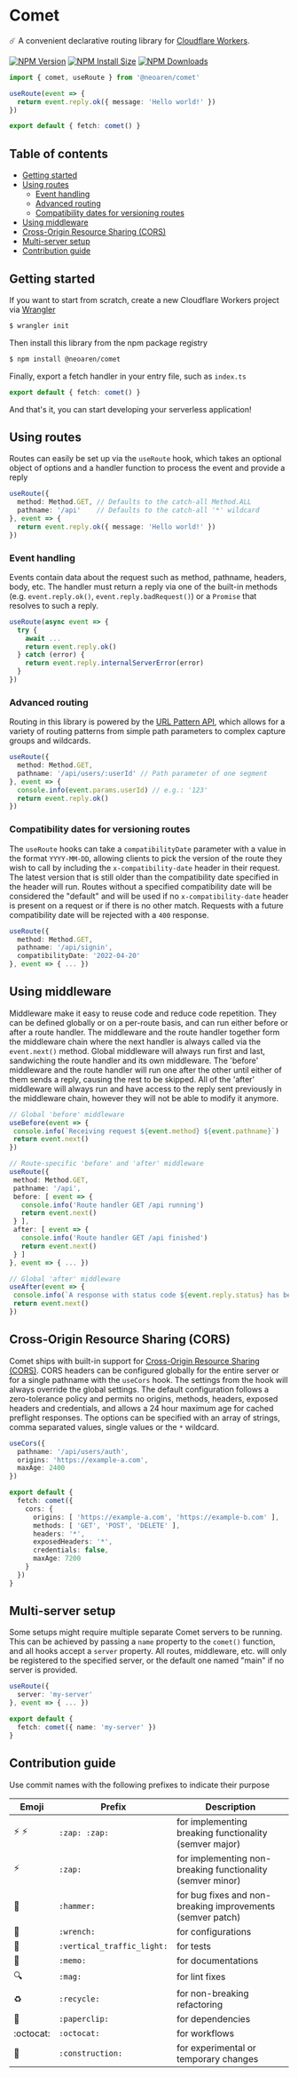 # Comet

☄️ A convenient declarative routing library for [Cloudflare Workers][cloudflare-workers-url].

[![NPM Version][npm-version-image]][npm-url]
[![NPM Install Size][npm-install-size-image]][npm-install-size-url]
[![NPM Downloads][npm-downloads-image]][npm-downloads-url]

```ts
import { comet, useRoute } from '@neoaren/comet'

useRoute(event => {
  return event.reply.ok({ message: 'Hello world!' })
})

export default { fetch: comet() }
```

## Table of contents
- [Getting started](#getting-started)
- [Using routes](#using-routes)
    - [Event handling](#event-handling)
    - [Advanced routing](#advanced-routing)
    - [Compatibility dates for versioning routes](#compatibility-dates-for-versioning-routes)
- [Using middleware](#using-middleware)
- [Cross-Origin Resource Sharing (CORS)](#cross-origin-resource-sharing-cors)
- [Multi-server setup](#multi-server-setup)
- [Contribution guide](#contribution-guide)

## Getting started
If you want to start from scratch, create a new Cloudflare Workers project via [Wrangler][wrangler-url]
```bash
$ wrangler init
```
Then install this library from the npm package registry
```bash
$ npm install @neoaren/comet
```
Finally, export a fetch handler in your entry file, such as `index.ts`
```ts
export default { fetch: comet() }
```
And that's it, you can start developing your serverless application!

## Using routes
Routes can easily be set up via the `useRoute` hook, which takes an optional object of options and a handler function to process the event and provide a reply
```ts
useRoute({
  method: Method.GET, // Defaults to the catch-all Method.ALL
  pathname: '/api'    // Defaults to the catch-all '*' wildcard
}, event => {
  return event.reply.ok({ message: 'Hello world!' })
})
```

### Event handling
Events contain data about the request such as method, pathname, headers, body, etc. The handler must return a reply via one of the built-in methods (e.g. `event.reply.ok()`, `event.reply.badRequest()`) or a `Promise` that resolves to such a reply.
```ts
useRoute(async event => {
  try {
    await ...
    return event.reply.ok()
  } catch (error) {
    return event.reply.internalServerError(error)
  }
})
```

### Advanced routing
Routing in this library is powered by the [URL Pattern API][url-pattern-api-url], which allows for a variety of routing patterns from simple path parameters to complex capture groups and wildcards.
```ts
useRoute({
  method: Method.GET,
  pathname: '/api/users/:userId' // Path parameter of one segment
}, event => {
  console.info(event.params.userId) // e.g.: '123'
  return event.reply.ok()
})
```

### Compatibility dates for versioning routes
The `useRoute` hooks can take a `compatibilityDate` parameter with a value in the format `YYYY-MM-DD`, allowing clients to pick the version of the route they wish to call by including the `x-compatibility-date` header in their request. The latest version that is still older than the compatibility date specified in the header will run. Routes without a specified compatibility date will be considered the "default" and will be used if no `x-compatibility-date` header is present on a request or if there is no other match. Requests with a future compatibility date will be rejected with a `400` response.
```ts
useRoute({
  method: Method.GET,
  pathname: '/api/signin',
  compatibilityDate: '2022-04-20'
}, event => { ... })
```

## Using middleware
Middleware make it easy to reuse code and reduce code repetition. They can be defined globally or on a per-route basis, and can run either before or after a route handler. The middleware and the route handler together form the middleware chain where the next handler is always called via the `event.next()` method. Global middleware will always run first and last, sandwiching the route handler and its own middleware. The 'before' middleware and the route handler will run one after the other until either of them sends a reply, causing the rest to be skipped. All of the 'after' middleware will always run and have access to the reply sent previously in the middleware chain, however they will not be able to modify it anymore.
 ```ts
// Global 'before' middleware
useBefore(event => {
  console.info(`Receiving request ${event.method} ${event.pathname}`)
  return event.next()
})

// Route-specific 'before' and 'after' middleware
useRoute({
  method: Method.GET,
  pathname: '/api',
  before: [ event => {
    console.info('Route handler GET /api running')
    return event.next()
  } ],
  after: [ event => {
    console.info('Route handler GET /api finished')
    return event.next()
  } ]
}, event => { ... })

// Global 'after' middleware
useAfter(event => {
  console.info(`A response with status code ${event.reply.status} has been sent.`)
  return event.next()
})
```

## Cross-Origin Resource Sharing (CORS)
Comet ships with built-in support for [Cross-Origin Resource Sharing (CORS)][cors-url]. CORS headers can be configured globally for the entire server or for a single pathname with the `useCors` hook. The settings from the hook will always override the global settings. The default configuration follows a zero-tolerance policy and permits no origins, methods, headers, exposed headers and credentials, and allows a 24 hour maximum age for cached preflight responses. The options can be specified with an array of strings, comma separated values, single values or the `*` wildcard.
```ts
useCors({
  pathname: '/api/users/auth',
  origins: 'https://example-a.com',
  maxAge: 2400
})

export default {
  fetch: comet({
    cors: {
      origins: [ 'https://example-a.com', 'https://example-b.com' ],
      methods: [ 'GET', 'POST', 'DELETE' ],
      headers: '*',
      exposedHeaders: '*',
      credentials: false,
      maxAge: 7200
    }
  })
}
```

## Multi-server setup
Some setups might require multiple separate Comet servers to be running. This can be achieved by passing a `name` property to the `comet()` function, and all hooks accept a `server` property. All routes, middleware, etc. will only be registered to the specified server, or the default one named "main" if no server is provided.
```ts
useRoute({
  server: 'my-server'
}, event => { ... })

export default {
  fetch: comet({ name: 'my-server' })
}
```

## Contribution guide
Use commit names with the following prefixes to indicate their purpose

| Emoji                    | Prefix                     | Description                                                |
|--------------------------|----------------------------|------------------------------------------------------------|
| :zap: :zap:              | `:zap: :zap:`              | for implementing breaking functionality (semver major)     |
| :zap:                    | `:zap:`                    | for implementing non-breaking functionality (semver minor) |
| :hammer:                 | `:hammer:`                 | for bug fixes and non-breaking improvements (semver patch) |
| :wrench:                 | `:wrench:`                 | for configurations                                         |
| :vertical_traffic_light: | `:vertical_traffic_light:` | for tests                                                  |
| :memo:                   | `:memo:`                   | for documentations                                         |
| :mag:                    | `:mag:`                    | for lint fixes                                             |
| :recycle:                | `:recycle:`                | for non-breaking refactoring                               |
| :paperclip:              | `:paperclip:`              | for dependencies                                           |
| :octocat:                | `:octocat:`                | for workflows                                              |
| :construction:           | `:construction:`           | for experimental or temporary changes                      |

[cloudflare-workers-url]: https://workers.cloudflare.com/
[wrangler-url]: https://developers.cloudflare.com/workers/wrangler/get-started/
[npm-downloads-image]: https://badgen.net/npm/dm/@neoaren/comet
[npm-downloads-url]: https://npmcharts.com/compare/@neoaren/comet?minimal=true
[npm-install-size-image]: https://badgen.net/packagephobia/install/@neoaren/comet
[npm-install-size-url]: https://packagephobia.com/result?p=@neoaren/comet
[npm-url]: https://npmjs.org/package/@neoaren/comet
[npm-version-image]: https://badgen.net/npm/v/@neoaren/comet
[url-pattern-api-url]: https://developer.mozilla.org/en-US/docs/Web/API/URL_Pattern_API
[cors-url]: https://developer.mozilla.org/en-US/docs/Web/HTTP/CORS
